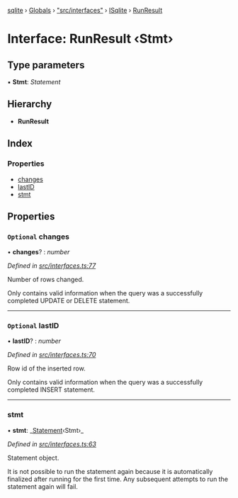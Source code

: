 [sqlite](../README.md) › [Globals](../globals.md) › ["src/interfaces"](../modules/_src_interfaces_.md) › [ISqlite](../modules/_src_interfaces_.isqlite.md) › [RunResult](_src_interfaces_.isqlite.runresult.md)

# Interface: RunResult ‹**Stmt**›

## Type parameters

▪ **Stmt**: _Statement_

## Hierarchy

- **RunResult**

## Index

### Properties

- [changes](_src_interfaces_.isqlite.runresult.md#optional-changes)
- [lastID](_src_interfaces_.isqlite.runresult.md#optional-lastid)
- [stmt](_src_interfaces_.isqlite.runresult.md#stmt)

## Properties

### `Optional` changes

• **changes**? : _number_

_Defined in [src/interfaces.ts:77](https://github.com/kriasoft/node-sqlite/blob/d15b22e/src/interfaces.ts#L77)_

Number of rows changed.

Only contains valid information when the query was a
successfully completed UPDATE or DELETE statement.

---

### `Optional` lastID

• **lastID**? : _number_

_Defined in [src/interfaces.ts:70](https://github.com/kriasoft/node-sqlite/blob/d15b22e/src/interfaces.ts#L70)_

Row id of the inserted row.

Only contains valid information when the query was a successfully
completed INSERT statement.

---

### stmt

• **stmt**: _[Statement](../classes/\_src_statement_.statement.md)‹Stmt›\_

_Defined in [src/interfaces.ts:63](https://github.com/kriasoft/node-sqlite/blob/d15b22e/src/interfaces.ts#L63)_

Statement object.

It is not possible to run the statement again because it is
automatically finalized after running for the first time.
Any subsequent attempts to run the statement again will fail.

